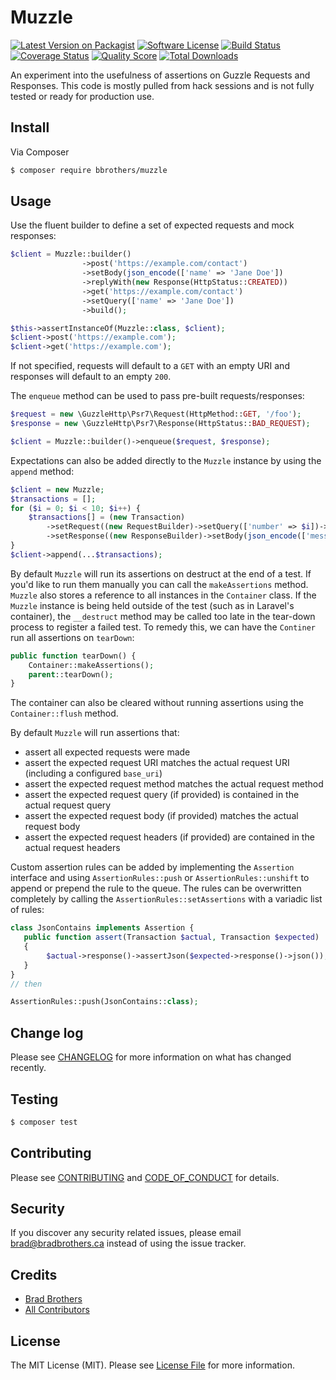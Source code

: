 # Muzzle

[![Latest Version on Packagist][ico-version]][link-packagist]
[![Software License][ico-license]](LICENSE.md)
[![Build Status][ico-travis]][link-travis]
[![Coverage Status][ico-scrutinizer]][link-scrutinizer]
[![Quality Score][ico-code-quality]][link-code-quality]
[![Total Downloads][ico-downloads]][link-downloads]

An experiment into the usefulness of assertions on Guzzle Requests and Responses. This code is mostly pulled from hack sessions and is not fully tested or ready for production use.

## Install

Via Composer

```bash
$ composer require bbrothers/muzzle
```

## Usage

Use the fluent builder to define a set of expected requests and mock responses:
```php
$client = Muzzle::builder()
                ->post('https://example.com/contact')
                ->setBody(json_encode(['name' => 'Jane Doe'])
                ->replyWith(new Response(HttpStatus::CREATED))
                ->get('https://example.com/contact')
                ->setQuery(['name' => 'Jane Doe'])
                ->build();

$this->assertInstanceOf(Muzzle::class, $client);
$client->post('https://example.com');
$client->get('https://example.com');
```
If not specified, requests will default to a `GET` with an empty URI and responses will default to an empty `200`.

The `enqueue` method can be used to pass pre-built requests/responses:
```php
$request = new \GuzzleHttp\Psr7\Request(HttpMethod::GET, '/foo');
$response = new \GuzzleHttp\Psr7\Response(HttpStatus::BAD_REQUEST);

$client = Muzzle::builder()->enqueue($request, $response);
```

Expectations can also be added directly to the `Muzzle` instance by using the `append` method:
```php
$client = new Muzzle;
$transactions = [];
for ($i = 0; $i < 10; $i++) {
    $transactions[] = (new Transaction)
        ->setRequest((new RequestBuilder)->setQuery(['number' => $i])->build())
        ->setResponse((new ResponseBuilder)->setBody(json_encode(['message' => "{$i} of 10"])->build());
}
$client->append(...$transactions);
```

By default `Muzzle` will run its assertions on destruct at the end of a test. If you'd like to run them manually
you can call the `makeAssertions` method. `Muzzle` also stores a reference to all instances in the `Container` class. 
If the `Muzzle` instance is being held outside of the test (such as in Laravel's container), the `__destruct` method
may be called too late in the tear-down process to register a failed test. To remedy this, we can have the `Continer`
run all assertions on `tearDown`:
```php
public function tearDown() {
    Container::makeAssertions();
    parent::tearDown();
}
``` 
The container can also be cleared without running assertions using the `Container::flush` method.

By default `Muzzle` will run assertions that:
- assert all expected requests were made
- assert the expected request URI matches the actual request URI (including a configured `base_uri`)
- assert the expected request method matches the actual request method
- assert the expected request query (if provided) is contained in the actual request query
- assert the expected request body (if provided) matches the actual request body
- assert the expected request headers (if provided) are contained in the actual request headers

Custom assertion rules can be added by implementing the `Assertion` interface and using `AssertionRules::push` or 
`AssertionRules::unshift` to append or prepend the rule to the queue. The rules can be overwritten completely by calling the `AssertionRules::setAssertions` with a variadic list of rules:
```php
class JsonContains implements Assertion {
   public function assert(Transaction $actual, Transaction $expected) : void
   {
        $actual->response()->assertJson($expected->response()->json());
   }
}
// then

AssertionRules::push(JsonContains::class);
``` 

## Change log

Please see [CHANGELOG](CHANGELOG.md) for more information on what has changed recently.

## Testing

```bash
$ composer test
```

## Contributing

Please see [CONTRIBUTING](CONTRIBUTING.md) and [CODE_OF_CONDUCT](CODE_OF_CONDUCT.md) for details.

## Security

If you discover any security related issues, please email brad@bradbrothers.ca instead of using the issue tracker.

## Credits

- [Brad Brothers][link-author]
- [All Contributors][link-contributors]

## License

The MIT License (MIT). Please see [License File](LICENSE.md) for more information.

[ico-version]: https://img.shields.io/packagist/v/bbrothers/muzzle.svg?style=flat-square
[ico-license]: https://img.shields.io/badge/license-MIT-brightgreen.svg?style=flat-square
[ico-travis]: https://img.shields.io/travis/bbrothers/muzzle/master.svg?style=flat-square
[ico-scrutinizer]: https://img.shields.io/scrutinizer/coverage/g/bbrothers/muzzle.svg?style=flat-square
[ico-code-quality]: https://img.shields.io/scrutinizer/g/bbrothers/muzzle.svg?style=flat-square
[ico-downloads]: https://img.shields.io/packagist/dt/bbrothers/muzzle.svg?style=flat-square

[link-packagist]: https://packagist.org/packages/bbrothers/muzzle
[link-travis]: https://travis-ci.org/bbrothers/muzzle
[link-scrutinizer]: https://scrutinizer-ci.com/g/bbrothers/muzzle/code-structure
[link-code-quality]: https://scrutinizer-ci.com/g/bbrothers/muzzle
[link-downloads]: https://packagist.org/packages/bbrothers/muzzle
[link-author]: https://github.com/bbrothers
[link-contributors]: ../../contributors
